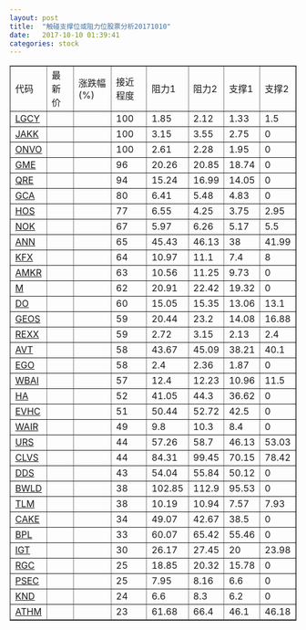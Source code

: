 ```yaml
---
layout: post
title:  "触碰支撑位或阻力位股票分析20171010"
date:   2017-10-10 01:39:41
categories: stock
---
```

<script type="text/javascript">
var stockList = []
stockList.push('gb_lgcy');
stockList.push('gb_jakk');
stockList.push('gb_onvo');
stockList.push('gb_gme');
stockList.push('gb_qre');
stockList.push('gb_gca');
stockList.push('gb_hos');
stockList.push('gb_nok');
stockList.push('gb_ann');
stockList.push('gb_kfx');
stockList.push('gb_amkr');
stockList.push('gb_m');
stockList.push('gb_do');
stockList.push('gb_geos');
stockList.push('gb_rexx');
stockList.push('gb_avt');
stockList.push('gb_ego');
stockList.push('gb_wbai');
stockList.push('gb_ha');
stockList.push('gb_evhc');
stockList.push('gb_wair');
stockList.push('gb_urs');
stockList.push('gb_clvs');
stockList.push('gb_dds');
stockList.push('gb_bwld');
stockList.push('gb_tlm');
stockList.push('gb_cake');
stockList.push('gb_bpl');
stockList.push('gb_igt');
stockList.push('gb_rgc');
stockList.push('gb_psec');
stockList.push('gb_knd');
stockList.push('gb_athm');
</script>
<table border="1">
 <tr>
 <td>代码</td>
 <td>最新价</td>
 <td>涨跌幅(%)</td>
 <td>接近程度</td>
 <td>阻力1</td>
 <td>阻力2</td>
 <td>支撑1</td>
 <td>支撑2</td>
</tr>
  <tr id="lgcy" class="green">
  <td><a href="http://stock.finance.sina.com.cn/usstock/quotes/LGCY.html" target="_blank">LGCY</a></td><td></td><td></td><td>100</td><td>1.85</td><td>2.12</td><td>1.33</td><td>1.5</td></tr>
  <tr id="jakk" class="red">
  <td><a href="http://stock.finance.sina.com.cn/usstock/quotes/JAKK.html" target="_blank">JAKK</a></td><td></td><td></td><td>100</td><td>3.15</td><td>3.55</td><td>2.75</td><td>0</td></tr>
  <tr id="onvo" class="green">
  <td><a href="http://stock.finance.sina.com.cn/usstock/quotes/ONVO.html" target="_blank">ONVO</a></td><td></td><td></td><td>100</td><td>2.61</td><td>2.28</td><td>1.95</td><td>0</td></tr>
  <tr id="gme" class="red">
  <td><a href="http://stock.finance.sina.com.cn/usstock/quotes/GME.html" target="_blank">GME</a></td><td></td><td></td><td>96</td><td>20.26</td><td>20.85</td><td>18.74</td><td>0</td></tr>
  <tr id="qre" class="red">
  <td><a href="http://stock.finance.sina.com.cn/usstock/quotes/QRE.html" target="_blank">QRE</a></td><td></td><td></td><td>94</td><td>15.24</td><td>16.99</td><td>14.05</td><td>0</td></tr>
  <tr id="gca" class="green">
  <td><a href="http://stock.finance.sina.com.cn/usstock/quotes/GCA.html" target="_blank">GCA</a></td><td></td><td></td><td>80</td><td>6.41</td><td>5.48</td><td>4.83</td><td>0</td></tr>
  <tr id="hos" class="red">
  <td><a href="http://stock.finance.sina.com.cn/usstock/quotes/HOS.html" target="_blank">HOS</a></td><td></td><td></td><td>77</td><td>6.55</td><td>4.25</td><td>3.75</td><td>2.95</td></tr>
  <tr id="nok" class="red">
  <td><a href="http://stock.finance.sina.com.cn/usstock/quotes/NOK.html" target="_blank">NOK</a></td><td></td><td></td><td>67</td><td>5.97</td><td>6.26</td><td>5.17</td><td>5.5</td></tr>
  <tr id="ann" class="red">
  <td><a href="http://stock.finance.sina.com.cn/usstock/quotes/ANN.html" target="_blank">ANN</a></td><td></td><td></td><td>65</td><td>45.43</td><td>46.13</td><td>38</td><td>41.99</td></tr>
  <tr id="kfx" class="green">
  <td><a href="http://stock.finance.sina.com.cn/usstock/quotes/KFX.html" target="_blank">KFX</a></td><td></td><td></td><td>64</td><td>10.97</td><td>11.1</td><td>7.4</td><td>8</td></tr>
  <tr id="amkr" class="red">
  <td><a href="http://stock.finance.sina.com.cn/usstock/quotes/AMKR.html" target="_blank">AMKR</a></td><td></td><td></td><td>63</td><td>10.56</td><td>11.25</td><td>9.73</td><td>0</td></tr>
  <tr id="m" class="red">
  <td><a href="http://stock.finance.sina.com.cn/usstock/quotes/M.html" target="_blank">M</a></td><td></td><td></td><td>62</td><td>20.91</td><td>22.42</td><td>19.32</td><td>0</td></tr>
  <tr id="do" class="red">
  <td><a href="http://stock.finance.sina.com.cn/usstock/quotes/DO.html" target="_blank">DO</a></td><td></td><td></td><td>60</td><td>15.05</td><td>15.35</td><td>13.06</td><td>13.1</td></tr>
  <tr id="geos" class="green">
  <td><a href="http://stock.finance.sina.com.cn/usstock/quotes/GEOS.html" target="_blank">GEOS</a></td><td></td><td></td><td>59</td><td>20.44</td><td>23.2</td><td>14.08</td><td>16.88</td></tr>
  <tr id="rexx" class="green">
  <td><a href="http://stock.finance.sina.com.cn/usstock/quotes/REXX.html" target="_blank">REXX</a></td><td></td><td></td><td>59</td><td>2.72</td><td>3.15</td><td>2.13</td><td>2.4</td></tr>
  <tr id="avt" class="green">
  <td><a href="http://stock.finance.sina.com.cn/usstock/quotes/AVT.html" target="_blank">AVT</a></td><td></td><td></td><td>58</td><td>43.67</td><td>45.09</td><td>38.21</td><td>40.1</td></tr>
  <tr id="ego" class="red">
  <td><a href="http://stock.finance.sina.com.cn/usstock/quotes/EGO.html" target="_blank">EGO</a></td><td></td><td></td><td>58</td><td>2.4</td><td>2.36</td><td>1.87</td><td>0</td></tr>
  <tr id="wbai" class="green">
  <td><a href="http://stock.finance.sina.com.cn/usstock/quotes/WBAI.html" target="_blank">WBAI</a></td><td></td><td></td><td>57</td><td>12.4</td><td>12.23</td><td>10.96</td><td>11.5</td></tr>
  <tr id="ha" class="red">
  <td><a href="http://stock.finance.sina.com.cn/usstock/quotes/HA.html" target="_blank">HA</a></td><td></td><td></td><td>52</td><td>41.05</td><td>44.3</td><td>36.62</td><td>0</td></tr>
  <tr id="evhc" class="green">
  <td><a href="http://stock.finance.sina.com.cn/usstock/quotes/EVHC.html" target="_blank">EVHC</a></td><td></td><td></td><td>51</td><td>50.44</td><td>52.72</td><td>42.5</td><td>0</td></tr>
  <tr id="wair" class="red">
  <td><a href="http://stock.finance.sina.com.cn/usstock/quotes/WAIR.html" target="_blank">WAIR</a></td><td></td><td></td><td>49</td><td>9.8</td><td>10.3</td><td>8.4</td><td>0</td></tr>
  <tr id="urs" class="green">
  <td><a href="http://stock.finance.sina.com.cn/usstock/quotes/URS.html" target="_blank">URS</a></td><td></td><td></td><td>44</td><td>57.26</td><td>58.7</td><td>46.13</td><td>53.03</td></tr>
  <tr id="clvs" class="red">
  <td><a href="http://stock.finance.sina.com.cn/usstock/quotes/CLVS.html" target="_blank">CLVS</a></td><td></td><td></td><td>44</td><td>84.31</td><td>99.45</td><td>70.15</td><td>78.42</td></tr>
  <tr id="dds" class="red">
  <td><a href="http://stock.finance.sina.com.cn/usstock/quotes/DDS.html" target="_blank">DDS</a></td><td></td><td></td><td>43</td><td>54.04</td><td>55.84</td><td>50.12</td><td>0</td></tr>
  <tr id="bwld" class="red">
  <td><a href="http://stock.finance.sina.com.cn/usstock/quotes/BWLD.html" target="_blank">BWLD</a></td><td></td><td></td><td>38</td><td>102.85</td><td>112.9</td><td>95.53</td><td>0</td></tr>
  <tr id="tlm" class="green">
  <td><a href="http://stock.finance.sina.com.cn/usstock/quotes/TLM.html" target="_blank">TLM</a></td><td></td><td></td><td>38</td><td>10.19</td><td>10.94</td><td>7.57</td><td>7.93</td></tr>
  <tr id="cake" class="red">
  <td><a href="http://stock.finance.sina.com.cn/usstock/quotes/CAKE.html" target="_blank">CAKE</a></td><td></td><td></td><td>34</td><td>49.07</td><td>42.67</td><td>38.5</td><td>0</td></tr>
  <tr id="bpl" class="red">
  <td><a href="http://stock.finance.sina.com.cn/usstock/quotes/BPL.html" target="_blank">BPL</a></td><td></td><td></td><td>33</td><td>60.07</td><td>65.42</td><td>55.46</td><td>0</td></tr>
  <tr id="igt" class="green">
  <td><a href="http://stock.finance.sina.com.cn/usstock/quotes/IGT.html" target="_blank">IGT</a></td><td></td><td></td><td>30</td><td>26.17</td><td>27.45</td><td>20</td><td>23.98</td></tr>
  <tr id="rgc" class="green">
  <td><a href="http://stock.finance.sina.com.cn/usstock/quotes/RGC.html" target="_blank">RGC</a></td><td></td><td></td><td>25</td><td>18.85</td><td>20.32</td><td>15.78</td><td>0</td></tr>
  <tr id="psec" class="green">
  <td><a href="http://stock.finance.sina.com.cn/usstock/quotes/PSEC.html" target="_blank">PSEC</a></td><td></td><td></td><td>25</td><td>7.95</td><td>8.16</td><td>6.6</td><td>0</td></tr>
  <tr id="knd" class="red">
  <td><a href="http://stock.finance.sina.com.cn/usstock/quotes/KND.html" target="_blank">KND</a></td><td></td><td></td><td>24</td><td>6.6</td><td>8.3</td><td>6.2</td><td>0</td></tr>
  <tr id="athm" class="red">
  <td><a href="http://stock.finance.sina.com.cn/usstock/quotes/ATHM.html" target="_blank">ATHM</a></td><td></td><td></td><td>23</td><td>61.68</td><td>66.4</td><td>46.1</td><td>46.18</td></tr>
</table>
